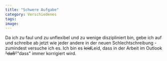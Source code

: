 ```yaml
---
title: "Schwere Aufgabe"
category: Verschiedenes
tags: 
image: 
---
```


Da ich zu faul und zu unflexibel und zu wenige diszipliniert bin, gebe ich auf und schreibe ab jetzt wie jeder andere in der neuen Schlechtschreibung - zumindest versuche ich es. Ich bin es ~~leid~~Leid, dass in der Arbeit im Outlook ~~"daß"~~"dass" immer korrigiert wird.